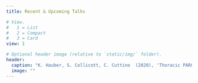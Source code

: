 ```yaml
---
title: Recent & Upcoming Talks

# View.
#   1 = List
#   2 = Compact
#   3 = Card
view: 1

# Optional header image (relative to `static/img/` folder).
header:
  caption: "K. Hauber, S. Collicott, C. Cuttino  (2020), 'Thoracic PARG: Patient Aspirtation in Reduced Gravity', presented to the Next-Gen Suborbital Researchers Conference, Broomfield CO, 2-4 March, <https://www.boulder.swri.edu/NSRC2020/Site5/PDF/Hauber.pdf>"
  image: ""
---
```

